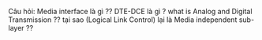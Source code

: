 Câu hỏi: Media interface là gì ??
DTE-DCE là gì ?
what is Analog and Digital Transmission ??
tại sao (Logical Link Control) lại là Media independent
sub-layer ??